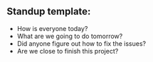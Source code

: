 ## Standup template:
* How is everyone today?
* What are we going to do tomorrow?
* Did anyone figure out how to fix the issues?
* Are we close to finish this project?
